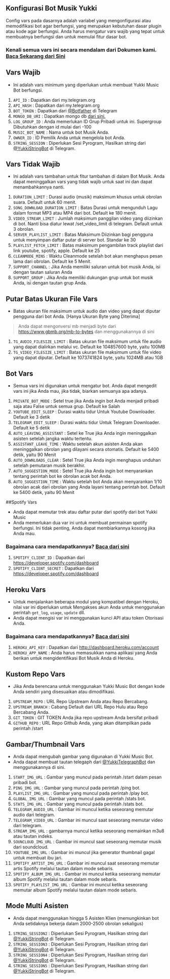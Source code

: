 ## Konfigurasi Bot Musik Yukki

Config vars pada dasarnya adalah variabel yang mengonfigurasi atau memodifikasi bot agar berfungsi, yang merupakan kebutuhan dasar plugin atau kode agar berfungsi. Anda harus mengatur vars wajib yang tepat untuk membuatnya berfungsi dan untuk memulai fitur dasar bot.

### Kenali semua vars ini secara mendalam dari Dokumen kami. [Baca Sekarang dari Sini](https://notreallyshikhar.gitbook.io/yukkimusicbot/config-vars/available-vars)

## Vars Wajib

- Ini adalah vars minimum yang diperlukan untuk membuat Yukki Music Bot berfungsi.
1. `API_ID` : Dapatkan dari my.telegram.org
2. `API_HASH` : Dapatkan dari my.telegram.org
3. `BOT_TOKEN` : Dapatkan dari [@Botfather](http://t.me/BotFather) di Telegram
4. `MONGO_DB_URI` : Dapatkan mongo db [dari sini.](https://notreallyshikhar.gitbook.io/yukkimusicbot/deployment/mongodb)
5. `LOG_GROUP_ID` : Anda memerlukan ID Grup Pribadi untuk ini. Supergroup Dibutuhkan dengan id mulai dari -100
6. `MUSIC_BOT_NAME` : Nama untuk bot Musik Anda.
7. `OWNER_ID` : ID Pemilik Anda untuk mengelola bot Anda.
8. `STRING_SESSION` : Diperlukan Sesi Pyrogram, Hasilkan string dari [@YukkiStringBot](http://t.me/YukkiStringBot) di Telegram.

## Vars Tidak Wajib

- Ini adalah vars tambahan untuk fitur tambahan di dalam Bot Musik. Anda dapat meninggalkan vars yang tidak wajib untuk saat ini dan dapat menambahkannya nanti.
1. `DURATION_LIMIT` : Durasi audio (musik) maksimum khusus untuk obrolan suara. Default untuk 60 menit.
2. `SONG_DOWNLOAD_DURATION_LIMIT` : Batas Durasi untuk mengunduh Lagu dalam format MP3 atau MP4 dari bot. Default ke 180 menit.
3. `VIDEO_STREAM_LIMIT` : Jumlah maksimum panggilan video yang diizinkan di bot. Nanti bisa diatur lewat /set_video_limit di telegram. Default untuk 3 obrolan.
4. `SERVER_PLAYLIST_LIMIT` : Batas Maksimum Diizinkan bagi pengguna untuk menyimpan daftar putar di server bot. Standar ke 30
5. `PLAYLIST_FETCH_LIMIT` : Batas maksimum pengambilan track playlist dari link youtube, spotify, apple. Default ke 25
6. `CLEANMODE_MINS` : Waktu Cleanmode setelah bot akan menghapus pesan lama dari obrolan. Default ke 5 Menit.
7. `SUPPORT_CHANNEL` : Jika Anda memiliki saluran untuk bot musik Anda, isi dengan tautan saluran Anda
8. `SUPPORT_GROUP` : Jika Anda memiliki dukungan grup untuk bot musik Anda, isi dengan tautan grup Anda.


## Putar Batas Ukuran File Vars

- Batas ukuran file maksimum untuk audio dan video yang dapat diputar pengguna dari bot Anda. [Hanya Ukuran Byte yang Diterima]
> Anda dapat mengonversi mb menjadi byte dari https://www.gbmb.org/mb-to-bytes dan menggunakannya di sini

1. `TG_AUDIO_FILESIZE_LIMIT` : Batas ukuran file maksimum untuk file audio yang dapat dialirkan melalui vc. Default ke 104857600 byte, yaitu 100MB
2. `TG_VIDEO_FILESIZE_LIMIT` : Batas ukuran file maksimum untuk file video yang dapat diputar. Default ke 1073741824 byte, yaitu 1024MB atau 1GB


## Bot Vars

- Semua vars ini digunakan untuk mengatur bot. Anda dapat mengedit vars ini jika Anda mau, jika tidak, biarkan semuanya apa adanya.

1. `PRIVATE_BOT_MODE` : Setel true jika Anda ingin bot Anda menjadi pribadi saja atau False untuk semua grup. Default ke Salah
2. `YOUTUBE_EDIT_SLEEP` : Durasi waktu tidur Untuk Youtube Downloader. Default ke 3 detik
3. `TELEGRAM_EDIT_SLEEP` : Durasi waktu tidur Untuk Telegram Downloader. Default ke 5 detik
4. `AUTO_LEAVING_ASSISTANT` : Setel ke True jika Anda ingin meninggalkan asisten setelah jangka waktu tertentu.
5. `ASSISTANT_LEAVE_TIME` : Waktu setelah akun asisten Anda akan meninggalkan obrolan yang dilayani secara otomatis. Default ke 5400 detik, yaitu 90 Menit
6. `AUTO_DOWNLOADS_CLEAR` : Setel True jika Anda ingin menghapus unduhan setelah pemutaran musik berakhir.
7. `AUTO_SUGGESTION_MODE` : Setel True jika Anda ingin bot menyarankan tentang perintah bot ke obrolan acak bot Anda.
9. `AUTO_SUGGESTION_TIME` : Waktu setelah bot Anda akan menyarankan 1/10 obrolan acak dari obrolan yang Anda layani tentang perintah bot. Default ke 5400 detik, yaitu 90 Menit


##Spotify Vars

- Anda dapat memutar trek atau daftar putar dari spotify dari bot Yukki Music
- Anda memerlukan dua var ini untuk membuat permainan spotify berfungsi. Ini tidak penting, Anda dapat membiarkannya kosong jika Anda mau.

### Bagaimana cara mendapatkannya? [Baca dari sini](https://notreallyshikhar.gitbook.io/yukkimusicbot/deployment/spotify)

1. `SPOTIFY_CLIENT_ID` : Dapatkan dari https://developer.spotify.com/dashboard
2. `SPOTIFY_CLIENT_SECRET` : Dapatkan dari https://developer.spotify.com/dashboard

## Heroku Vars

- Untuk menjalankan beberapa modul yang kompatibel dengan Heroku, nilai var ini diperlukan untuk Mengakses akun Anda untuk menggunakan perintah `get_log`, `usage`, `update` dll.
- Anda dapat mengisi var ini menggunakan kunci API atau token Otorisasi Anda.

### Bagaimana cara mendapatkannya? [Baca dari sini](https://notreallyshikhar.gitbook.io/yukkimusicbot/config-vars/heroku-vars)

1. `HEROKU_API_KEY` : Dapatkan dari http://dashboard.heroku.com/account
2. `HEROKU_APP_NAME` : Anda harus memasukkan nama aplikasi yang Anda berikan untuk mengidentifikasi Bot Musik Anda di Heroku.

## Kustom Repo Vars

- Jika Anda berencana untuk menggunakan Yukki Music Bot dengan kode Anda sendiri yang disesuaikan atau dimodifikasi.
1. `UPSTREAM_REPO` : URL Repo Upstream Anda atau Repo Bercabang.
2. `UPSTREAM_BRANCH` : Cabang Default dari URL Repo Hulu atau Repo Bercabang Anda.
3. `GIT_TOKEN` : GIT TOKEN Anda jika repo upstream Anda bersifat pribadi
4. `GITHUB_REPO` : URL Repo Github Anda, yang akan ditampilkan pada perintah /start

## Gambar/Thumbnail Vars

- Anda dapat mengubah gambar yang digunakan di Yukki Music Bot.
- Anda dapat membuat tautan telegaph dari [@YukkiTelegraphBot](http://t.me/YukkiTelegraphBot) dan menggunakannya di sini.
1. `START_IMG_URL` : Gambar yang muncul pada perintah /start dalam pesan pribadi bot.
2. `PING_IMG_URL` : Gambar yang muncul pada perintah /ping bot.
3. `PLAYLIST_IMG_URL` : Gambar yang muncul pada perintah /play bot.
4. `GLOBAL_IMG_URL` : Gambar yang muncul pada perintah /stats bot.
5. `STATS_IMG_URL` : Gambar yang muncul pada perintah /stats bot.
6. `TELEGRAM_AUDIO_URL` : Gambar ini muncul ketika seseorang memutar audio dari telegram.
7. `TELEGRAM_VIDEO_URL` : Gambar ini muncul saat seseorang memutar video dari telegram.
8. `STREAM_IMG_URL` : gambarnya muncul ketika seseorang memainkan m3u8 atau tautan indeks.
9. `SOUNCLOUD_IMG_URL` : Gambar ini muncul saat seseorang memutar musik dari soundcloud.
10. `YOUTUBE_IMG_URL` : Gambar ini muncul jika generator thumbnail gagal untuk membuat ibu jari.
11. `SPOTIFY_ARTIST_IMG_URL` : Gambar ini muncul saat seseorang memutar artis Spotify melalui tautan dalam mode sebaris.
12. `SPOTIFY_ALBUM_IMG_URL` : Gambar ini muncul ketika seseorang memutar album Spotify melalui tautan dalam mode sebaris.
13. `SPOTIFY_PLAYLIST_IMG_URL` : Gambar ini muncul ketika seseorang memutar album Spotify melalui tautan dalam mode sebaris.

## Mode Multi Asisten

- Anda dapat menggunakan hingga 5 Asisten Klien (memungkinkan bot Anda setidaknya bekerja dalam 2000-2500 obrolan sekaligus)
1. `STRING_SESSION2` : Diperlukan Sesi Pyrogram, Hasilkan string dari [@YukkiStringBot](http://t.me/YukkiStringBot) di Telegram.
2. `STRING_SESSION3` : Diperlukan Sesi Pyrogram, Hasilkan string dari [@YukkiStringBot](http://t.me/YukkiStringBot) di Telegram.
3. `STRING_SESSION4` : Diperlukan Sesi Pyrogram, Hasilkan string dari [@YukkiStringBot](http://t.me/YukkiStringBot) di Telegram.
4. `STRING_SESSION5` : Diperlukan Sesi Pyrogram, Hasilkan string dari [@YukkiStringBot](http://t.me/YukkiStringBot) di Telegram.
